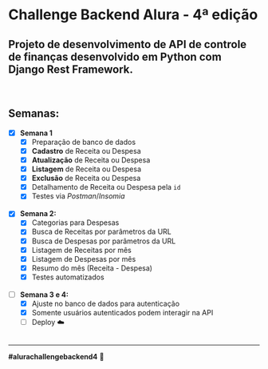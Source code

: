
# Challenge Backend Alura - 4ª edição 

  

## Projeto de desenvolvimento de API de controle de finanças desenvolvido em **Python** com **Django Rest Framework**.

<br>
  
## Semanas:

 - [x] **Semana 1**
	 - [x] Preparação de banco de dados
	 - [x] **Cadastro** de Receita ou Despesa
	 - [x] **Atualização** de Receita ou Despesa
	 - [x] **Listagem** de Receita ou Despesa 
	 - [x] **Exclusão** de Receita ou Despesa 
	 - [x] Detalhamento de Receita ou Despesa pela  `id`
	 - [x] Testes via *Postman*/*Insomia*
	 <br>
 - [x] **Semana 2:**
	 - [x] Categorias para Despesas
	 - [x] Busca de Receitas por parâmetros da URL
	 - [x] Busca de Despesas por parâmetros da URL
	 - [x] Listagem de Receitas por mês
	 - [x] Listagem de Despesas por mês
	 - [x] Resumo do mês (Receita - Despesa)
	 - [x] Testes automatizados
	<br>
 - [ ] **Semana 3 e 4:**
	 - [x] Ajuste no banco de dados para autenticação
	 - [x] Somente usuários autenticados podem interagir na API
	 - [ ] Deploy :cloud:
	<br>
---

**#alurachallengebackend4**  :rocket:
